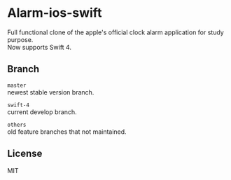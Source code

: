 # Alarm-ios-swift     

Full functional clone of the apple's official clock alarm application for study purpose.     
Now supports Swift 4.

## Branch     
`master`     
newest stable version branch.

`swift-4`      
current develop branch.

`others`         
old feature branches that not maintained.


## License      
MIT

